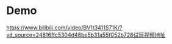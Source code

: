 # Demo
https://www.bilibili.com/video/BV1t3411S71K/?vd_source=24816ffc5304d48be5b31a55f052b728试玩视频地址
